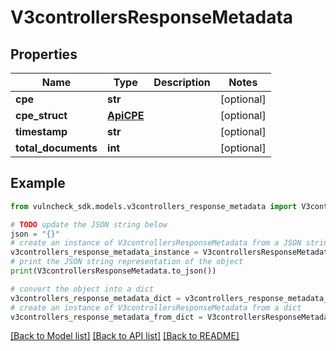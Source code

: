 # V3controllersResponseMetadata


## Properties

Name | Type | Description | Notes
------------ | ------------- | ------------- | -------------
**cpe** | **str** |  | [optional] 
**cpe_struct** | [**ApiCPE**](ApiCPE.md) |  | [optional] 
**timestamp** | **str** |  | [optional] 
**total_documents** | **int** |  | [optional] 

## Example

```python
from vulncheck_sdk.models.v3controllers_response_metadata import V3controllersResponseMetadata

# TODO update the JSON string below
json = "{}"
# create an instance of V3controllersResponseMetadata from a JSON string
v3controllers_response_metadata_instance = V3controllersResponseMetadata.from_json(json)
# print the JSON string representation of the object
print(V3controllersResponseMetadata.to_json())

# convert the object into a dict
v3controllers_response_metadata_dict = v3controllers_response_metadata_instance.to_dict()
# create an instance of V3controllersResponseMetadata from a dict
v3controllers_response_metadata_from_dict = V3controllersResponseMetadata.from_dict(v3controllers_response_metadata_dict)
```
[[Back to Model list]](../README.md#documentation-for-models) [[Back to API list]](../README.md#documentation-for-api-endpoints) [[Back to README]](../README.md)


